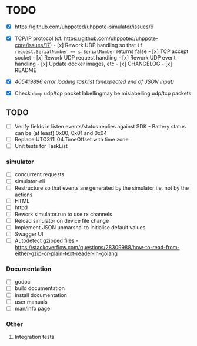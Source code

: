 # TODO

- [x] https://github.com/uhppoted/uhppote-simulator/issues/9

- [x] TCP/IP protocol (cf. https://github.com/uhppoted/uhppote-core/issues/17)
      - [x] Rework UDP handling so that `if request.SerialNumber == s.SerialNumber` returns false
      - [x] TCP accept socket
      - [x] Rework UDP request handling
      - [x] Rework UDP event handling
      - [x] Update docker images, etc
      - [x] CHANGELOG
      - [x] README

- [x] _405419896   error loading tasklist (unexpected end of JSON input)_
- [x] Check `dump` udp/tcp packet labellingmay be mislabelling udp/tcp packets


## TODO

- [ ] Verify fields in listen events/status replies against SDK
      - Battery status can be (at least) 0x00, 0x01 and 0x04
- [ ] Replace UTO311L04.TimeOffset with time zone
- [ ] Unit tests for TaskList

### simulator
- [ ] concurrent requests
- [ ] simulator-cli
- [ ] Restructure so that events are generated by the simulator i.e. not by the actions
- [ ] HTML
- [ ] httpd
- [ ] Rework simulator.run to use rx channels
- [ ] Reload simulator on device file change
- [ ] Implement JSON unmarshal to initialise default values
- [ ] Swagger UI
- [ ] Autodetect gzipped files 
      - https://stackoverflow.com/questions/28309988/how-to-read-from-either-gzip-or-plain-text-reader-in-golang

### Documentation

- [ ] godoc
- [ ] build documentation
- [ ] install documentation
- [ ] user manuals
- [ ] man/info page

### Other

1.  Integration tests

